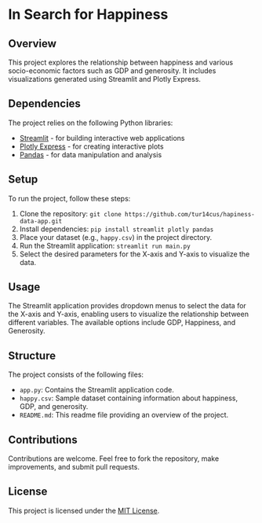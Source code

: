 # In Search for Happiness

## Overview
This project explores the relationship between happiness and various socio-economic factors such as GDP and generosity. It includes visualizations generated using Streamlit and Plotly Express.

## Dependencies
The project relies on the following Python libraries:
- [Streamlit](https://streamlit.io/) - for building interactive web applications
- [Plotly Express](https://plotly.com/python/plotly-express/) - for creating interactive plots
- [Pandas](https://pandas.pydata.org/) - for data manipulation and analysis

## Setup
To run the project, follow these steps:
1. Clone the repository: `git clone https://github.com/tur14cus/hapiness-data-app.git`
2. Install dependencies: `pip install streamlit plotly pandas`
3. Place your dataset (e.g., `happy.csv`) in the project directory.
4. Run the Streamlit application: `streamlit run main.py`
5. Select the desired parameters for the X-axis and Y-axis to visualize the data.

## Usage
The Streamlit application provides dropdown menus to select the data for the X-axis and Y-axis, enabling users to visualize the relationship between different variables. The available options include GDP, Happiness, and Generosity.

## Structure
The project consists of the following files:
- `app.py`: Contains the Streamlit application code.
- `happy.csv`: Sample dataset containing information about happiness, GDP, and generosity.
- `README.md`: This readme file providing an overview of the project.

## Contributions
Contributions are welcome. Feel free to fork the repository, make improvements, and submit pull requests.

## License
This project is licensed under the [MIT License](LICENSE).
